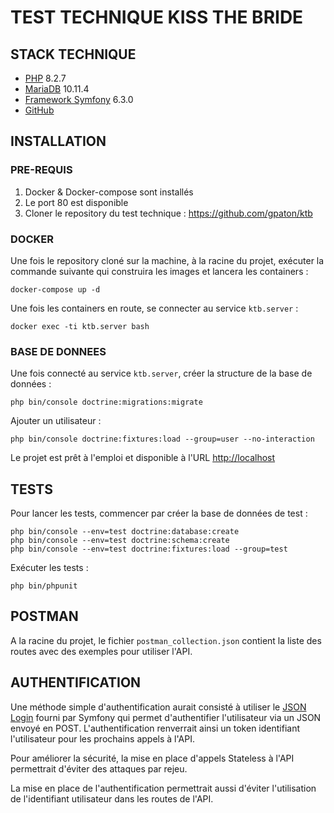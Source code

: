 # TEST TECHNIQUE KISS THE BRIDE

## STACK TECHNIQUE

- [PHP](https://www.php.net/) 8.2.7
- [MariaDB](https://mariadb.org/) 10.11.4
- [Framework Symfony](https://symfony.com/) 6.3.0
- [GitHub](https://github.com/)

## INSTALLATION

### PRE-REQUIS

1. Docker & Docker-compose sont installés
2. Le port 80 est disponible
3. Cloner le repository du test technique : https://github.com/gpaton/ktb

### DOCKER

Une fois le repository cloné sur la machine, à la racine du projet, exécuter la commande suivante qui construira les images et lancera les containers :

    docker-compose up -d

Une fois les containers en route, se connecter au service `ktb.server` :

    docker exec -ti ktb.server bash

### BASE DE DONNEES

Une fois connecté au service `ktb.server`, créer la structure de la base de données :

    php bin/console doctrine:migrations:migrate

Ajouter un utilisateur :

    php bin/console doctrine:fixtures:load --group=user --no-interaction

Le projet est prêt à l'emploi et disponible à l'URL [http://localhost](http://localhost)

## TESTS

Pour lancer les tests, commencer par créer la base de données de test :

    php bin/console --env=test doctrine:database:create
    php bin/console --env=test doctrine:schema:create
    php bin/console --env=test doctrine:fixtures:load --group=test

Exécuter les tests :

    php bin/phpunit

## POSTMAN

A la racine du projet, le fichier `postman_collection.json` contient la liste des routes avec des exemples pour utiliser l'API.

## AUTHENTIFICATION

Une méthode simple d'authentification aurait consisté à utiliser le [JSON Login](https://symfony.com/doc/current/security.html#json-login) fourni par Symfony qui permet d'authentifier l'utilisateur via un JSON envoyé en POST.
L'authentification renverrait ainsi un token identifiant l'utilisateur pour les prochains appels à l'API.

Pour améliorer la sécurité, la mise en place d'appels Stateless à l'API permettrait d'éviter des attaques par rejeu.

La mise en place de l'authentification permettrait aussi d'éviter l'utilisation de l'identifiant utilisateur dans les routes de l'API.